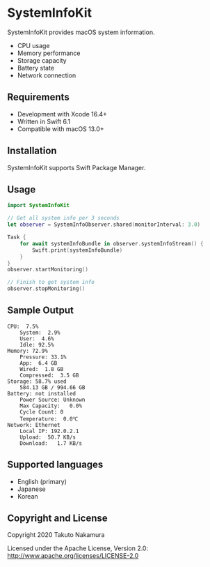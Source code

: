 # SystemInfoKit

SystemInfoKit provides macOS system information.

- CPU usage
- Memory performance
- Storage capacity
- Battery state
- Network connection

## Requirements

- Development with Xcode 16.4+
- Written in Swift 6.1
- Compatible with macOS 13.0+

## Installation

SystemInfoKit supports Swift Package Manager.

## Usage

```swift
import SystemInfoKit

// Get all system info per 3 seconds
let observer = SystemInfoObserver.shared(monitorInterval: 3.0)

Task {
    for await systemInfoBundle in observer.systemInfoStream() {
        Swift.print(systemInfoBundle)
    }
}
observer.startMonitoring()

// Finish to get system info
observer.stopMonitoring()
```

## Sample Output

```console
CPU:  7.5%
    System:  2.9%
    User:  4.6%
    Idle: 92.5%
Memory: 72.9%
    Pressure: 33.1%
    App:  6.4 GB
    Wired:  1.8 GB
    Compressed:  3.5 GB
Storage: 58.7% used
    584.13 GB / 994.66 GB
Battery: not installed
    Power Source: Unknown
    Max Capacity:   0.0%
    Cycle Count: 0
    Temperature:  0.0℃
Network: Ethernet
    Local IP: 192.0.2.1
    Upload:  50.7 KB/s
    Download:   1.7 KB/s
```

## Supported languages

- English (primary)
- Japanese
- Korean

## Copyright and License

Copyright 2020 Takuto Nakamura

Licensed under the Apache License, Version 2.0: http://www.apache.org/licenses/LICENSE-2.0
